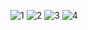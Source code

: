 ![1](https://github.com/user-attachments/assets/787d8b01-1b25-4b47-b7da-9686c8e0d48d)
![2](https://github.com/user-attachments/assets/35b3acbd-e9d6-48ad-af4d-4350784bf9b3)
![3](https://github.com/user-attachments/assets/c1c74a8a-62c7-40eb-ab41-c7ab6623ba7f)
![4](https://github.com/user-attachments/assets/43db668e-bf6c-4a9b-b79c-25ae6bbe67ab)
